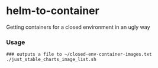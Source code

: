 # helm-to-container
Getting containers for a closed environment in an ugly way

### Usage
```
### outputs a file to ~/closed-env-container-images.txt
./just_stable_charts_image_list.sh
```
